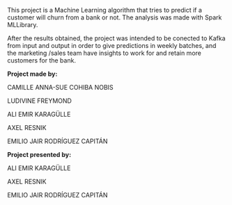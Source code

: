 This project is a Machine Learning algorithm that tries to predict if a customer will churn from a bank or not. The analysis was made with Spark MLLibrary.

After the results obtained, the project was intended to be conected to Kafka from input and output in order to give predictions in weekly batches, and the marketing /sales team have insights to work for and retain more customers for the bank.

**Project made by:**

CAMILLE ANNA-SUE COHIBA NOBIS

LUDIVINE FREYMOND

ALI EMIR KARAGÜLLE

AXEL RESNIK

EMILIO JAIR RODRÍGUEZ CAPITÁN

**Project presented by:** 

ALI EMIR KARAGÜLLE

AXEL RESNIK

EMILIO JAIR RODRÍGUEZ CAPITÁN
